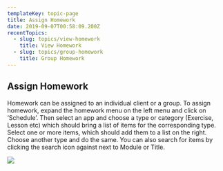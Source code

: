 ```yaml
---
templateKey: topic-page
title: Assign Homework
date: 2019-09-07T00:58:09.200Z
recentTopics:
  - slug: topics/view-homework
    title: View Homework
  - slug: topics/group-homework
    title: Group Homework
---
```

## Assign Homework

Homework can be assigned to an individual client or a group. To assign homework, expand the homework menu on the left menu and click on ‘Schedule’. Then select an app and choose a type or category (Exercise, Lesson etc) which should bring a list of items for the corresponding type. Select one or more items, which should add them to a list on the right. Choose another type and do the same. You can also search for items by clicking the search icon against next to Module or Title.

![](/img/home_work_client.png)
